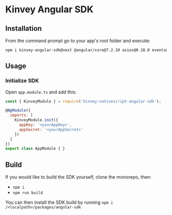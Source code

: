 # Kinvey Angular SDK

## Installation

From the command prompt go to your app's root folder and execute:

```bash
npm i kinvey-angular-sdk@next @angular/core@7.2.10 axios@0.18.0 events@3.0.0 js-base64@2.5.1 lodash@4.17.11 loglevel@1.6.1 loglevel-plugin-prefix@0.8.4 p-queue@4.0.0 pubnub@4.23.0 rxjs@6.4.0 sift@7.0.1 tslib@1.9.3 url@0.11.0 url-join@4.0.0
```

## Usage

### Initialize SDK

Open `app.module.ts` and add this:

```js
const { KinveyModule } = require('kinvey-nativescript-angular-sdk');

@NgModule({
  imports: [
    KinveyModule.init({
      appKey: '<yourAppKey>',
      appSecret: '<yourAppSecret>'
    })
  ]
})
export class AppModule { }
```

## Build

If you would like to build the SDK yourself, clone the monorepo, then:
- `npm i`
- `npm run build`

You can then install the SDK build by running `npm i /<localpath>/packages/angular-sdk`
